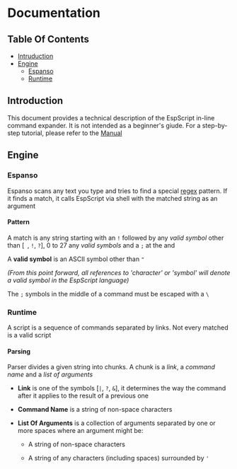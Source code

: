 # Documentation

## Table Of Contents

* [Intruduction](#introduction)
* [Engine](#engine)
  * [Espanso](#espanso)
  * [Runtime](#runtime)

## Introduction

This document provides a technical description of the EspScript in-line command expander. It is not intended as a beginner's giude. For a step-by-step tutorial, please refer to the [Manual](MAN.md)

## Engine

### Espanso

Espanso scans any text you type and tries to find a special [regex](https://en.wikipedia.org/wiki/Regular_expression) pattern. If it finds a match, it calls EspScript via shell with the matched string as an argument

#### Pattern

A match is any string starting with an `!` followed by any *valid symbol* other than [` `, `!`, `?`], 0 to 27 any *valid symbols* and a `;` at the and

A **valid symbol** is an ASCII symbol other than `"`

*(From this point forward, all references to 'character' or 'symbol' will denote a valid symbol in the EspScript language)*

The `;` symbols in the middle of a command must be escaped with a `\`

### Runtime

A script is a sequence of commands separated by links. Not every matched is a valid script

#### Parsing

Parser divides a given string into chunks. A chunk is a *link*, a *command name* and a *list of arguments*

- **Link** is one of the symbols [`|`, `?`, `&`], it determines the way the command after it applies to the result of a previous one

- **Command Name** is a string of non-space characters

- **List Of Arguments** is a collection of arguments separated by one or more spaces where an argument might be:

  - A string of non-space characters

  - A string of any characters (including spaces) surrounded by `'`
